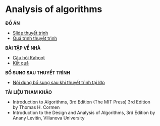 # Analysis of algorithms

**ĐỒ ÁN**

  - [Slide thuyết trình](https://github.com/khoaphamj1505/CS112.L21.KHCL/blob/main/Project%20Analysis%20of%20algorithms/%C4%90%E1%BB%92%20%C3%81N%20CS112.L21.KHCL.pdf)
  - [Quá trình thuyết trình](https://github.com/khoaphamj1505/CS112.L21.KHCL/blob/main/Project%20Analysis%20of%20algorithms/Qu%C3%A1%20tr%C3%ACnh%20thuy%E1%BA%BFt%20tr%C3%ACnh.md)
   
**BÀI TẬP VỀ NHÀ**

  - [Câu hỏi Kahoot](https://github.com/khoaphamj1505/CS112.L21.KHCL/blob/main/Project%20Analysis%20of%20algorithms/BTVN/Question%20Of%20Kahoot.png)
  - [Kết quả](https://github.com/khoaphamj1505/CS112.L21.KHCL/blob/main/Project%20Analysis%20of%20algorithms/BTVN/Final%20Result.png)

**BỔ SUNG SAU THUYẾT TRÌNH**
  - [Nội dung bổ sung sau khi thuyết trình tại lớp](https://github.com/khoaphamj1505/CS112.L21.KHCL/blob/main/Project%20Analysis%20of%20algorithms/addition.md)
  
**TÀI LIỆU THAM KHẢO**

  - Introduction to Algorithms, 3rd Edition (The MIT Press) 3rd Edition by Thomas H. Cormen
  - Introduction to the Design and Analysis of Algorithms, 3rd Edition by Anany Levitin, Villanova University




